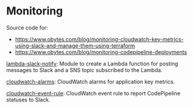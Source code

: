 # Monitoring

Source code for: 
- https://www.obytes.com/blog/monitoring-cloudwatch-key-metrics-using-slack-and-manage-them-using-terraform
- https://www.obytes.com/blog/monitoring-codepipeline-deployments

[lambda-slack-notify](lambda-slack-notify): Module to create a Lambda function for posting messages to Slack and a SNS topic subscribed to the Lambda.

[cloudwatch-alarms](cloudwatch-alarms): CloudWatch alarms for application key metrics.

[cloudwatch-event-rule](cloudwatch-event-rule): CloudWatch event rule to report CodePipeline statuses to Slack.